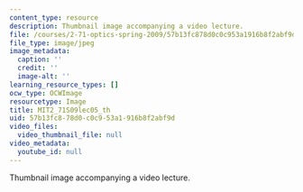 ```yaml
---
content_type: resource
description: Thumbnail image accompanying a video lecture.
file: /courses/2-71-optics-spring-2009/57b13fc878d0c0c953a1916b8f2abf9d_MIT2_71S09lec05_th.jpg
file_type: image/jpeg
image_metadata:
  caption: ''
  credit: ''
  image-alt: ''
learning_resource_types: []
ocw_type: OCWImage
resourcetype: Image
title: MIT2_71S09lec05_th
uid: 57b13fc8-78d0-c0c9-53a1-916b8f2abf9d
video_files:
  video_thumbnail_file: null
video_metadata:
  youtube_id: null
---
```

Thumbnail image accompanying a video lecture.

